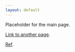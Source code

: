 ```yaml
---
layout: default
---
```

Placeholder for the main page.

[Link to another page](another-page).

[Ref](ref).
